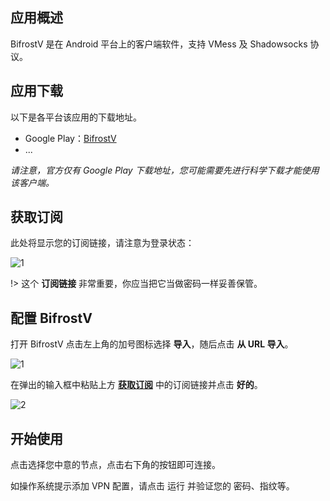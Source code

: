 ## 应用概述

BifrostV 是在 Android 平台上的客户端软件，支持 VMess 及 Shadowsocks 协议。

## 应用下载

以下是各平台该应用的下载地址。

- Google Play：[BifrostV](https://play.google.com/store/apps/details?id=com.github.dawndiy.bifrostv&hl=zh)
- ...

*请注意，官方仅有 Google Play 下载地址，您可能需要先进行科学下载才能使用该客户端。*

## 获取订阅

此处将显示您的订阅链接，请注意为登录状态：

![1](https://https://i.loli.net/2019/11/26/c1SJDAzU4eOn9gk.jpg ':size=600')

!> 这个 **订阅链接** 非常重要，你应当把它当做密码一样妥善保管。

## 配置 BifrostV

打开 BifrostV 点击左上角的加号图标选择 **导入**，随后点击 **从 URL 导入**。

![1](https://i.loli.net/2019/02/13/5c63064d21248.png ':size=600')

在弹出的输入框中粘贴上方 **[获取订阅](#获取订阅)** 中的订阅链接并点击 **好的**。

![2](https://i.loli.net/2019/02/13/5c6306e90f89f.png ':size=200')

## 开始使用

点击选择您中意的节点，点击右下角的按钮即可连接。

如操作系统提示添加 VPN 配置，请点击 运行 并验证您的 密码、指纹等。
